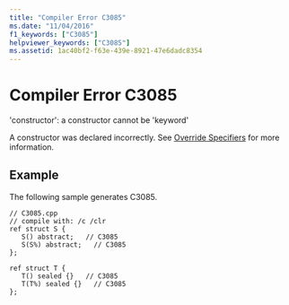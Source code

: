 ```yaml
---
title: "Compiler Error C3085"
ms.date: "11/04/2016"
f1_keywords: ["C3085"]
helpviewer_keywords: ["C3085"]
ms.assetid: 1ac40bf2-f63e-439e-8921-47e6dadc8354
---
```

# Compiler Error C3085

'constructor': a constructor cannot be 'keyword'

A constructor was declared incorrectly. See [Override Specifiers](../../extensions/override-specifiers-cpp-component-extensions.md) for more information.

## Example

The following sample generates C3085.

```
// C3085.cpp
// compile with: /c /clr
ref struct S {
   S() abstract;   // C3085
   S(S%) abstract;   // C3085
};

ref struct T {
   T() sealed {}   // C3085
   T(T%) sealed {}   // C3085
};
```